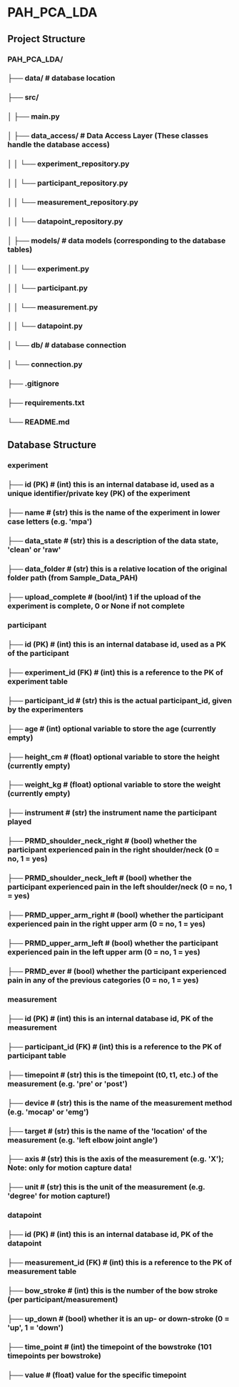# PAH_PCA_LDA

## Project Structure
### PAH_PCA_LDA/
### ├── data/                           # database location
### ├── src/
### │   ├── main.py                     
### │   ├── data_access/                # Data Access Layer (These classes handle the database access)
### │   │   └── experiment_repository.py
### │   │   └── participant_repository.py
### │   │   └── measurement_repository.py
### │   │   └── datapoint_repository.py
### │   ├── models/                     # data models (corresponding to the database tables)
### │   │   └── experiment.py
### │   │   └── participant.py
### │   │   └── measurement.py
### │   │   └── datapoint.py
### │   └── db/                         # database connection
### │       └── connection.py
### ├── .gitignore
### ├── requirements.txt
### └── README.md

## Database Structure
### experiment
### ├── id (PK)                     # (int) this is an internal database id, used as a unique identifier/private key (PK) of the experiment
### ├── name                        # (str) this is the name of the experiment in lower case letters (e.g. 'mpa')
### ├── data_state                  # (str) this is a description of the data state, 'clean' or 'raw'
### ├── data_folder                 # (str) this is a relative location of the original folder path (from Sample_Data_PAH)
### ├── upload_complete             # (bool/int) 1 if the upload of the experiment is complete, 0 or None if not complete
### 
### participant
### ├── id (PK)                     # (int) this is an internal database id, used as a PK of the participant
### ├── experiment_id (FK)          # (int) this is a reference to the PK of experiment table
### ├── participant_id              # (str) this is the actual participant_id, given by the experimenters
### ├── age                         # (int) optional variable to store the age (currently empty)
### ├── height_cm                   # (float) optional variable to store the height (currently empty)
### ├── weight_kg                   # (float) optional variable to store the weight (currently empty)
### ├── instrument                  # (str) the instrument name the participant played
### ├── PRMD_shoulder_neck_right    # (bool) whether the participant experienced pain in the right shoulder/neck (0 = no, 1 = yes)
### ├── PRMD_shoulder_neck_left     # (bool) whether the participant experienced pain in the left shoulder/neck (0 = no, 1 = yes)
### ├── PRMD_upper_arm_right        # (bool) whether the participant experienced pain in the right upper arm (0 = no, 1 = yes)
### ├── PRMD_upper_arm_left         # (bool) whether the participant experienced pain in the left upper arm (0 = no, 1 = yes)
### ├── PRMD_ever                   # (bool) whether the participant experienced pain in any of the previous categories (0 = no, 1 = yes)
### 
### measurement
### ├── id (PK)                     # (int) this is an internal database id, PK of the measurement
### ├── participant_id (FK)         # (int) this is a reference to the PK of participant table
### ├── timepoint                   # (str) this is the timepoint (t0, t1, etc.) of the measurement (e.g. 'pre' or 'post')
### ├── device                      # (str) this is the name of the measurement method (e.g. 'mocap' or 'emg')
### ├── target                      # (str) this is the name of the 'location' of the measurement (e.g. 'left elbow joint angle')
### ├── axis                        # (str) this is the axis of the measurement (e.g. 'X'); Note: only for motion capture data!
### ├── unit                        # (str) this is the unit of the measurement (e.g. 'degree' for motion capture!)
### 
### datapoint
### ├── id (PK)                     # (int) this is an internal database id, PK of the datapoint
### ├── measurement_id (FK)         # (int) this is a reference to the PK of measurement table
### ├── bow_stroke                  # (int) this is the number of the bow stroke (per participant/measurement)
### ├── up_down                     # (bool) whether it is an up- or down-stroke (0 = 'up', 1 = 'down')
### ├── time_point                  # (int) the timepoint of the bowstroke (101 timepoints per bowstroke)
### ├── value                       # (float) value for the specific timepoint

